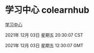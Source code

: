 # 学习中心 colearnhub
[学习中心](http://59.174.25.102:56308/colearnhub/)

2021年 12月 03日 星期五 20:30:07 CST

2021年 12月 03日 星期五 12:30:07 GMT

